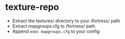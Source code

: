 # texture-repo

- Extract the textures/ directory to your <gamedir>/fortress/ path
- Extract mapgroups.cfg to <gamedir>/fortress/ path
- Append `exec mapgroups.cfg` to your config
